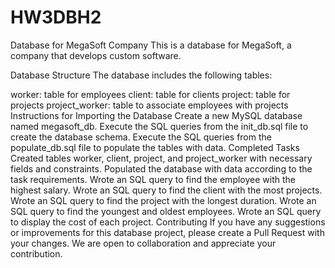 # HW3DBH2

Database for MegaSoft Company
This is a database for MegaSoft, a company that develops custom software.

Database Structure
The database includes the following tables:

worker: table for employees
client: table for clients
project: table for projects
project_worker: table to associate employees with projects
Instructions for Importing the Database
Create a new MySQL database named megasoft_db.
Execute the SQL queries from the init_db.sql file to create the database schema.
Execute the SQL queries from the populate_db.sql file to populate the tables with data.
Completed Tasks
Created tables worker, client, project, and project_worker with necessary fields and constraints.
Populated the database with data according to the task requirements.
Wrote an SQL query to find the employee with the highest salary.
Wrote an SQL query to find the client with the most projects.
Wrote an SQL query to find the project with the longest duration.
Wrote an SQL query to find the youngest and oldest employees.
Wrote an SQL query to display the cost of each project.
Contributing
If you have any suggestions or improvements for this database project, please create a Pull Request with your changes. We are open to collaboration and appreciate your contribution.
